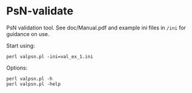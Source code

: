 PsN-validate
============

PsN validation tool. See doc/Manual.pdf and example ini files in `/ini` for guidance on use.

Start using:

    perl valpsn.pl -ini=val_ex_1.ini
    
Options:
 
    perl valpsn.pl -h
    perl valpsn.pl -help
